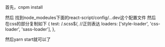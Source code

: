 首先，cnpm install

然后 找到node_modeules下面的react-script/config/...dev这个配置文件
然后 在css的部分复制如下
{
    test: /\.scss$/,  //正则表达
    loaders: ['style-loader', 'css-loader', 'sass-loader'],
},


然后yarn start就可以了
